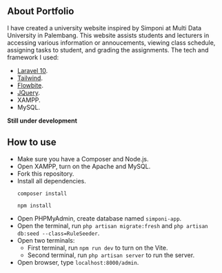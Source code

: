 ## About Portfolio

I have created a university website inspired by Simponi at Multi Data University in Palembang. This website assists students and lecturers in accessing various information or annoucements,  viewing class schedule, assigning tasks to student, and grading the assignments. The tech and framework I used:

- [Laravel 10](https://laravel.com/docs/10.x).
- [Tailwind](https://tailwindcss.com/docs/installation).
- [Flowbite](https://flowbite.com/docs/getting-started/quickstart).
- [JQuery](https://api.jquery.com).
- XAMPP.
- MySQL.

**Still under development**

## How to use

- Make sure you have a Composer and Node.js.
- Open XAMPP, turn on the Apache and MySQL.
- Fork this repository.
- Install all dependencies.
    ```
    composer install 

    npm install
    ```
- Open PHPMyAdmin, create database named `simponi-app`.
- Open the terminal, run `php artisan migrate:fresh` and `php artisan db:seed --class=RuleSeeder`.
- Open two terminals:
    - First terminal, run `npm run dev` to turn on the Vite.
    - Second terminal, run `php artisan server` to run the server.
- Open browser, type `localhost:8000/admin`.
